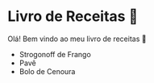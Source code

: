 # Livro de Receitas :eagle:

Olá! Bem vindo ao meu livro de receitas :wave:

- Strogonoff de Frango
- Pavê
- Bolo de Cenoura